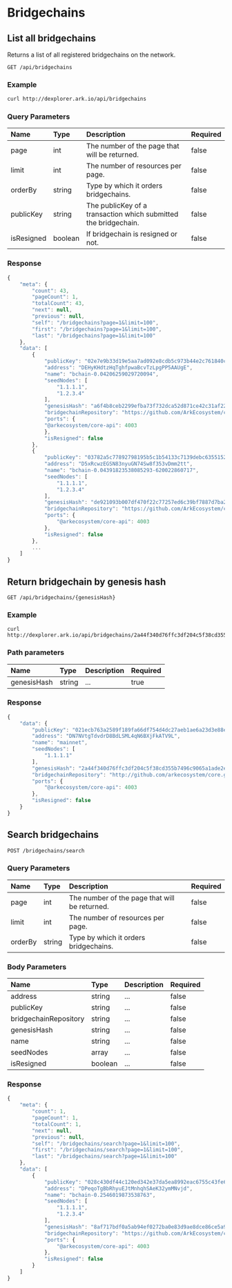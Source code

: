 # Bridgechains

## List all bridgechains

Returns a list of all registered bridgechains on the network.

```text
GET /api/bridgechains
```

### Example

```bash
curl http://dexplorer.ark.io/api/bridgechains
```

### Query Parameters

| Name | Type | Description | Required |
| :--- | :--- | :--- | :--- |
| page | int | The number of the page that will be returned. | false |
| limit | int | The number of resources per page. | false |
| orderBy | string | Type by which it orders bridgechains. | false |
| publicKey | string | The publicKey of a transaction which submitted the bridgechain. | false |
| isResigned | boolean | If bridgechain is resigned or not. | false |

### Response

```javascript
{
    "meta": {
        "count": 43,
        "pageCount": 1,
        "totalCount": 43,
        "next": null,
        "previous": null,
        "self": "/bridgechains?page=1&limit=100",
        "first": "/bridgechains?page=1&limit=100",
        "last": "/bridgechains?page=1&limit=100"
    },
    "data": [
        {
            "publicKey": "02e7e9b33d19e5aa7ad092e8cdb5c973b44e2c761840c64a1abbe5571bb317d464",
            "address": "DEHyKHdtzHqTghfpwaBcvTzLpgPP5AAUgE",
            "name": "bchain-0.04206259029720094",
            "seedNodes": [
                "1.1.1.1",
                "1.2.3.4"
            ],
            "genesisHash": "a6f4b8ceb2299efba73f732dca52d871ce42c31af22eca1e7f8f16083daac6f6",
            "bridgechainRepository": "https://github.com/ArkEcosystem/core",
            "ports": {
            "@arkecosystem/core-api": 4003
            },
            "isResigned": false
        },
        {
            "publicKey": "03782a5c77892798195b5c1b54133c7139debc63551523ee37e5b4d0be6a7e7fe4",
            "address": "D5xRcwzEGSN83nyuGN74Sw8f353vDmm2tt",
            "name": "bchain-0.04391823538085293-620022860717",
            "seedNodes": [
                "1.1.1.1",
                "1.2.3.4"
            ],
            "genesisHash": "de921093b007df470f22c77257ed6c39bf7887d7ba28bafbde71e124e5125b67",
            "bridgechainRepository": "https://github.com/ArkEcosystem/core",
            "ports": {
                "@arkecosystem/core-api": 4003
            },
            "isResigned": false
        },
        ...
    ]
}
```

##   Return bridgechain by genesis hash

```text
GET /api/bridgechains/{genesisHash}
```

### Example

```text
curl http://dexplorer.ark.io/api/bridgechains/2a44f340d76ffc3df204c5f38cd355b7496c9065a1ade2ef92071436bd72e867
```

### Path parameters

| Name  | Type | Description | Required |
| :--- | :--- | :--- | :--- |
| genesisHash | string | ... | true |

### Response

```javascript
{
    "data": {
        "publicKey": "021ecb763a2589f189fa66df754d4dc27aeb1ae6a23d3e88e536beb8f57852ef5c",
        "address": "DN7NVtgTdvdrD8BdLSML4qN6BXjFkATV9L",
        "name": "mainnet",
        "seedNodes": [
            "1.1.1.1"
        ],
        "genesisHash": "2a44f340d76ffc3df204c5f38cd355b7496c9065a1ade2ef92071436bd72e867",
        "bridgechainRepository": "http://github.com/arkecosystem/core.git",
        "ports": {
            "@arkecosystem/core-api": 4003
        },
        "isResigned": false
    }
}
```



## Search bridgechains

```bash
POST /bridgechains/search
```

### Query Parameters

| Name | Type | Description | Required |
| :--- | :--- | :--- | :--- |
| page | int | The number of the page that will be returned. | false |
| limit | int | The number of resources per page. | false |
| orderBy | string | Type by which it orders bridgechains. | false |

### Body Parameters

| Name | Type | Description | Required |
| :--- | :--- | :--- | :--- |
| address | string | ... | false |
| publicKey | string | ... | false |
| bridgechainRepository | string | ... | false |
| genesisHash | string | ... | false |
| name | string | ... | false |
| seedNodes | array | ... | false |
| isResigned | boolean | ... | false |

### Response

```javascript
{
    "meta": {
        "count": 1,
        "pageCount": 1,
        "totalCount": 1,
        "next": null,
        "previous": null,
        "self": "/bridgechains/search?page=1&limit=100",
        "first": "/bridgechains/search?page=1&limit=100",
        "last": "/bridgechains/search?page=1&limit=100"
    },
    "data": [
        {
            "publicKey": "028c430df44c120ed342e37da5ea8992eac6755c43fe6a6a870b02ae81a943ba75",
            "address": "DPeqoTgBbRhyuEJtMnhqhSAeK32ymMNvjd",
            "name": "bchain-0.2546019873538763",
            "seedNodes": [
                "1.1.1.1",
                "1.2.3.4"
            ],
            "genesisHash": "8af717bdf0a5ab94ef0272ba0e83d9ae8dce86ce5a9614ab1cacd9b417214ed3",
            "bridgechainRepository": "https://github.com/ArkEcosystem/core",
            "ports": {
                "@arkecosystem/core-api": 4003
            },
            "isResigned": false
        }
    ]
}
```



